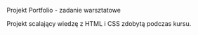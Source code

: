Projekt Portfolio - zadanie warsztatowe

Projekt scalający wiedzę z HTML i CSS zdobytą podczas kursu.
